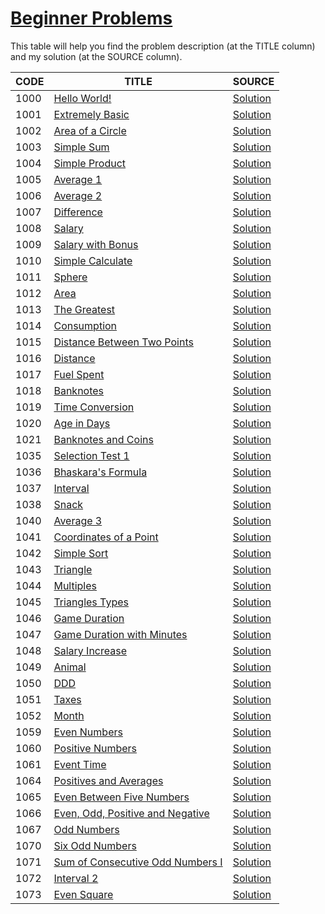 # [Beginner Problems](https://www.urionlinejudge.com.br/judge/en/problems/index/1)

This table will help you find the problem description (at the TITLE column) and my solution (at the SOURCE column).

CODE | TITLE | SOURCE
---- | ----- | ------
1000 | [Hello World!](https://www.urionlinejudge.com.br/judge/en/problems/view/1000) | [Solution](./1000/hello.go)
1001 | [Extremely Basic](https://www.urionlinejudge.com.br/judge/en/problems/view/1001) | [Solution](./1001/extremely_basic.go)
1002 | [Area of a Circle](https://www.urionlinejudge.com.br/judge/en/problems/view/1002) | [Solution](./1002/area_of_a_circle.go)
1003 | [Simple Sum](https://www.urionlinejudge.com.br/judge/en/problems/view/1003) | [Solution](./1003/simple_sum.go)
1004 | [Simple Product](https://www.urionlinejudge.com.br/judge/en/problems/view/1004) | [Solution](./1004/simple_product.go)
1005 | [Average 1](https://www.urionlinejudge.com.br/judge/en/problems/view/1005) | [Solution](./1005/average_1.go)
1006 | [Average 2](https://www.urionlinejudge.com.br/judge/en/problems/view/1006) | [Solution](./1006/average_2.go)
1007 | [Difference](https://www.urionlinejudge.com.br/judge/en/problems/view/1007) | [Solution](./1007/difference.go)
1008 | [Salary](https://www.urionlinejudge.com.br/judge/en/problems/view/1008) | [Solution](./1008/salary.go)
1009 | [Salary with Bonus](https://www.urionlinejudge.com.br/judge/en/problems/view/1009) | [Solution](./1009/salary_with_bonus.go)
1010 | [Simple Calculate](https://www.urionlinejudge.com.br/judge/en/problems/view/1010) | [Solution](./1010/simple_calculate.go)
1011 | [Sphere](https://www.urionlinejudge.com.br/judge/en/problems/view/1011) | [Solution](./1011/sphere.go)
1012 | [Area](https://www.urionlinejudge.com.br/judge/en/problems/view/1012) | [Solution](./1012/area.go)
1013 | [The Greatest](https://www.urionlinejudge.com.br/judge/en/problems/view/1013) | [Solution](./1013/the_greatest.go)
1014 | [Consumption](https://www.urionlinejudge.com.br/judge/en/problems/view/1014) | [Solution](./1014/consumption.go)
1015 | [Distance Between Two Points](https://www.urionlinejudge.com.br/judge/en/problems/view/1015) | [Solution](./1015/distance_between_two_points.go)
1016 | [Distance](https://www.urionlinejudge.com.br/judge/en/problems/view/1016) | [Solution](./1016/distance.go)
1017 | [Fuel Spent](https://www.urionlinejudge.com.br/judge/en/problems/view/1017) | [Solution](./1017/fuel_spent.go)
1018 | [Banknotes](https://www.urionlinejudge.com.br/judge/en/problems/view/1018) | [Solution](./1018/banknotes.go)
1019 | [Time Conversion](https://www.urionlinejudge.com.br/judge/en/problems/view/1019) | [Solution](./1019/time_conversion.go)
1020 | [Age in Days](https://www.urionlinejudge.com.br/judge/en/problems/view/1020) | [Solution](./1020/age_in_days.go)
1021 | [Banknotes and Coins](https://www.urionlinejudge.com.br/judge/en/problems/view/1021) | [Solution](./1021/banknotes_and_coins.go)
1035 | [Selection Test 1](https://www.urionlinejudge.com.br/judge/en/problems/view/1035) | [Solution](./1035/selection_test_one.go)
1036 | [Bhaskara's Formula](https://www.urionlinejudge.com.br/judge/en/problems/view/1036) | [Solution](./1036/bhaskaras_formula.go)
1037 | [Interval](https://www.urionlinejudge.com.br/judge/en/problems/view/1037) | [Solution](./1037/interval.go)
1038 | [Snack](https://www.urionlinejudge.com.br/judge/en/problems/view/1038) | [Solution](./1038/snack.go)
1040 | [Average 3](https://www.urionlinejudge.com.br/judge/en/problems/view/1040) | [Solution](./1040/average_3.go)
1041 | [Coordinates of a Point](https://www.urionlinejudge.com.br/judge/en/problems/view/1041) | [Solution](./1041/coordinates_of_a_point.go)
1042 | [Simple Sort](https://www.urionlinejudge.com.br/judge/en/problems/view/1042) | [Solution](./1042/simple_sort.go)
1043 | [Triangle](https://www.urionlinejudge.com.br/judge/en/problems/view/1043) | [Solution](./1043/triangle.go)
1044 | [Multiples](https://www.urionlinejudge.com.br/judge/en/problems/view/1044) | [Solution](./1044/multiples.go)
1045 | [Triangles Types](https://www.urionlinejudge.com.br/judge/en/problems/view/1045) | [Solution](./1045/triangles_types.go)
1046 | [Game Duration](https://www.urionlinejudge.com.br/judge/en/problems/view/1046) | [Solution](./1046/game_time.go)
1047 | [Game Duration with Minutes](https://www.urionlinejudge.com.br/judge/en/problems/view/1047) | [Solution](./1047/game_time_with_minutes.go)
1048 | [Salary Increase](https://www.urionlinejudge.com.br/judge/en/problems/view/1048) | [Solution](./1048/salary_increase.go)
1049 | [Animal](https://www.urionlinejudge.com.br/judge/en/problems/view/1049) | [Solution](./1049/animal.go)
1050 | [DDD](https://www.urionlinejudge.com.br/judge/en/problems/view/1050) | [Solution](./1050/ddd.go)
1051 | [Taxes](https://www.urionlinejudge.com.br/judge/en/problems/view/1051) | [Solution](./1051/taxes.go)
1052 | [Month](https://www.urionlinejudge.com.br/judge/en/problems/view/1052) | [Solution](./1052/month.go)
1059 | [Even Numbers](https://www.urionlinejudge.com.br/judge/en/problems/view/1059) | [Solution](./1059/even_numbers.go)
1060 | [Positive Numbers](https://www.urionlinejudge.com.br/judge/en/problems/view/1060) | [Solution](./1060/positive_numbers.go)
1061 | [Event Time](https://www.urionlinejudge.com.br/judge/en/problems/view/1061) | [Solution](./1061/event_time.go)
1064 | [Positives and Averages](https://www.urionlinejudge.com.br/judge/en/problems/view/1064) | [Solution](./1064/positives_and_averages.go)
1065 | [Even Between Five Numbers](https://www.urionlinejudge.com.br/judge/en/problems/view/1065) | [Solution](./1065/even_between_five_numbers.go)
1066 | [Even, Odd, Positive and Negative](https://www.urionlinejudge.com.br/judge/en/problems/view/1066) | [Solution](./1066/even_odd_ositive_and_negative.go)
1067 | [Odd Numbers](https://www.urionlinejudge.com.br/judge/en/problems/view/1067) | [Solution](./1067/odd_numbers.go)
1070 | [Six Odd Numbers](https://www.urionlinejudge.com.br/judge/en/problems/view/1070) | [Solution](./1070/six_odd_numbers.go)
1071 | [Sum of Consecutive Odd Numbers I](https://www.urionlinejudge.com.br/judge/en/problems/view/1071) | [Solution](./1071/sum_of_consecutive_odd_numbers_1.go)
1072 | [Interval 2](https://www.urionlinejudge.com.br/judge/en/problems/view/1072) | [Solution](./1072/interval_ii.go)
1073 | [Even Square](https://www.urionlinejudge.com.br/judge/en/problems/view/1073) | [Solution](./1073/even_square.go)
